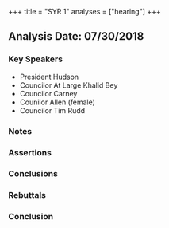 +++
title = "SYR 1"
analyses = ["hearing"]
+++

## Analysis Date: 07/30/2018

### Key Speakers
- President Hudson
- Councilor At Large Khalid Bey
- Councilor Carney
- Counilor Allen (female)
- Councilor Tim Rudd

### Notes

### Assertions

### Conclusions


### Rebuttals 

### Conclusion
